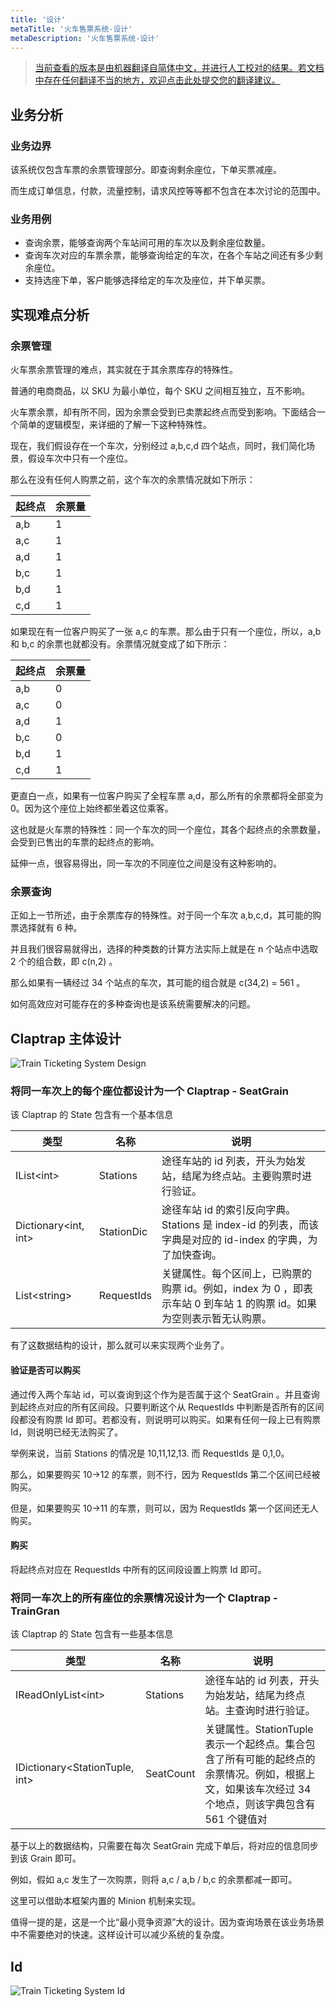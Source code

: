 ```yaml
---
title: '设计'
metaTitle: '火车售票系统-设计'
metaDescription: '火车售票系统-设计'
---
```


> [当前查看的版本是由机器翻译自简体中文，并进行人工校对的结果。若文档中存在任何翻译不当的地方，欢迎点击此处提交您的翻译建议。](https://crwd.in/newbeclaptrap)

## 业务分析

### 业务边界

该系统仅包含车票的余票管理部分。即查询剩余座位，下单买票减座。

而生成订单信息，付款，流量控制，请求风控等等都不包含在本次讨论的范围中。

### 业务用例

- 查询余票，能够查询两个车站间可用的车次以及剩余座位数量。
- 查询车次对应的车票余票，能够查询给定的车次，在各个车站之间还有多少剩余座位。
- 支持选座下单，客户能够选择给定的车次及座位，并下单买票。

## 实现难点分析

### 余票管理

火车票余票管理的难点，其实就在于其余票库存的特殊性。

普通的电商商品，以 SKU 为最小单位，每个 SKU 之间相互独立，互不影响。

火车票余票，却有所不同，因为余票会受到已卖票起终点而受到影响。下面结合一个简单的逻辑模型，来详细的了解一下这种特殊性。

现在，我们假设存在一个车次，分别经过 a,b,c,d 四个站点，同时，我们简化场景，假设车次中只有一个座位。

那么在没有任何人购票之前，这个车次的余票情况就如下所示：

| 起终点 | 余票量 |
| ------ | ------ |
| a,b    | 1      |
| a,c    | 1      |
| a,d    | 1      |
| b,c    | 1      |
| b,d    | 1      |
| c,d    | 1      |

如果现在有一位客户购买了一张 a,c 的车票。那么由于只有一个座位，所以，a,b 和 b,c 的余票也就都没有。余票情况就变成了如下所示：

| 起终点 | 余票量 |
| ------ | ------ |
| a,b    | 0      |
| a,c    | 0      |
| a,d    | 1      |
| b,c    | 0      |
| b,d    | 1      |
| c,d    | 1      |

更直白一点，如果有一位客户购买了全程车票 a,d，那么所有的余票都将全部变为 0。因为这个座位上始终都坐着这位乘客。

这也就是火车票的特殊性：同一个车次的同一个座位，其各个起终点的余票数量，会受到已售出的车票的起终点的影响。

延伸一点，很容易得出，同一车次的不同座位之间是没有这种影响的。

### 余票查询

正如上一节所述，由于余票库存的特殊性。对于同一个车次 a,b,c,d，其可能的购票选择就有 6 种。

并且我们很容易就得出，选择的种类数的计算方法实际上就是在 n 个站点中选取 2 个的组合数，即 c(n,2) 。

那么如果有一辆经过 34 个站点的车次，其可能的组合就是 c(34,2) = 561 。

如何高效应对可能存在的多种查询也是该系统需要解决的问题。

## Claptrap 主体设计

![Train Ticketing System Design](/images/20200720-001.png)

### 将同一车次上的每个座位都设计为一个 Claptrap - SeatGrain

该 Claptrap 的 State 包含有一个基本信息

| 类型                       | 名称       | 说明                                                                                                                  |
| -------------------------- | ---------- | --------------------------------------------------------------------------------------------------------------------- |
| IList&lt;int&gt;           | Stations   | 途径车站的 id 列表，开头为始发站，结尾为终点站。主要购票时进行验证。                                                  |
| Dictionary&lt;int, int&gt; | StationDic | 途径车站 id 的索引反向字典。Stations 是 index-id 的列表，而该字典是对应的 id-index 的字典，为了加快查询。             |
| List&lt;string&gt;         | RequestIds | 关键属性。每个区间上，已购票的购票 id。例如，index 为 0 ，即表示车站 0 到车站 1 的购票 id。如果为空则表示暂无认购票。 |

有了这数据结构的设计，那么就可以来实现两个业务了。

#### 验证是否可以购买

通过传入两个车站 id，可以查询到这个作为是否属于这个 SeatGrain 。并且查询到起终点对应的所有区间段。只要判断这个从 RequestIds 中判断是否所有的区间段都没有购票 Id 即可。若都没有，则说明可以购买。如果有任何一段上已有购票 Id，则说明已经无法购买了。

举例来说，当前 Stations 的情况是 10,11,12,13. 而 RequestIds 是 0,1,0。

那么，如果要购买 10->12 的车票，则不行，因为 RequestIds 第二个区间已经被购买。

但是，如果要购买 10->11 的车票，则可以，因为 RequestIds 第一个区间还无人购买。

#### 购买

将起终点对应在 RequestIds 中所有的区间段设置上购票 Id 即可。

### 将同一车次上的所有座位的余票情况设计为一个 Claptrap - TrainGran

该 Claptrap 的 State 包含有一些基本信息

| 类型                                 | 名称      | 说明                                                                                                                                               |
| ------------------------------------ | --------- | -------------------------------------------------------------------------------------------------------------------------------------------------- |
| IReadOnlyList&lt;int&gt;             | Stations  | 途径车站的 id 列表，开头为始发站，结尾为终点站。主查询时进行验证。                                                                                 |
| IDictionary&lt;StationTuple, int&gt; | SeatCount | 关键属性。StationTuple 表示一个起终点。集合包含了所有可能的起终点的余票情况。例如，根据上文，如果该车次经过 34 个地点，则该字典包含有 561 个键值对 |

基于以上的数据结构，只需要在每次 SeatGrain 完成下单后，将对应的信息同步到该 Grain 即可。

例如，假如 a,c 发生了一次购票，则将 a,c / a,b / b,c 的余票都减一即可。

这里可以借助本框架内置的 Minion 机制来实现。

值得一提的是，这是一个比“最小竞争资源”大的设计。因为查询场景在该业务场景中不需要绝对的快速。这样设计可以减少系统的复杂度。

## Id

![Train Ticketing System Id](/images/20200813-001.png)

